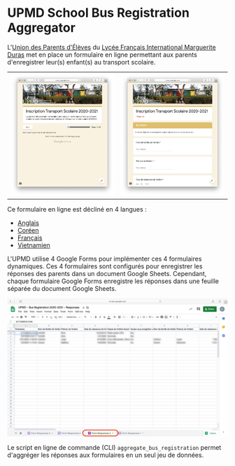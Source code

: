 # UPMD School Bus Registration Aggregator

L'[Union des Parents d'Élèves](https://www.upmd.fr) du [Lycée Français International Marguerite Duras](http://lfiduras.com) met en place un formulaire en ligne permettant aux parents d'enregistrer leur(s) enfant(s) au transport scolaire.

|                                               |                                               |
| --------------------------------------------- | --------------------------------------------- |
| ![](upmd_school_bus_registration_form_01.png) | ![](upmd_school_bus_registration_form_02.png) |

Ce formulaire en ligne est décliné en 4 langues :

- [Anglais](https://forms.gle/BPkmA9X2dGeuJmTX6)
- [Coréen](https://forms.gle/FE9iAGEfq4ksRCrY7)
- [Français](https://forms.gle/NH9g2W8xEXx3kBgd9)
- [Vietnamien](https://forms.gle/hSr5wPwrUGXqVuwr5)

L'UPMD utilise 4 Google Forms pour implémenter ces 4 formulaires dynamiques. Ces 4 formulaires sont configurés pour enregistrer les réponses des parents dans un document Google Sheets. Cependant, chaque formulaire Google Forms enregistre les réponses dans une feuille séparée du document Google Sheets.

![Réponses des Formulaires d'Inscription](upmd_school_bus_registration_forms_response.jpg)

Le script en ligne de commande (CLI) `aggregate_bus_registration` permet d'aggréger les réponses aux formulaires en un seul jeu de données.
